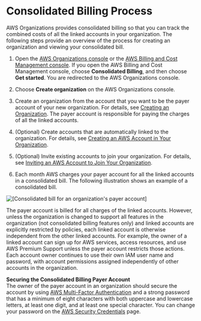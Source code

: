 # Consolidated Billing Process<a name="useconsolidatedbilling-procedure"></a>

AWS Organizations provides consolidated billing so that you can track the combined costs of all the linked accounts in your organization\. The following steps provide an overview of the process for creating an organization and viewing your consolidated bill\.

1. Open the [AWS Organizations console](https://console.aws.amazon.com/organizations/) or the [AWS Billing and Cost Management console](https://console.aws.amazon.com/billing/)\. If you open the AWS Billing and Cost Management console, choose **Consolidated Billing**, and then choose **Get started**\. You are redirected to the AWS Organizations console\.

1. Choose **Create organization** on the AWS Organizations console\.

1. Create an organization from the account that you want to be the payer account of your new organization\. For details, see [Creating an Organization](https://docs.aws.amazon.com/organizations/latest/userguide/orgs_manage_create.html)\. The payer account is responsible for paying the charges of all the linked accounts\.

1. \(Optional\) Create accounts that are automatically linked to the organization\. For details, see [ Creating an AWS Account in Your Organization](https://docs.aws.amazon.com/organizations/latest/userguide/orgs_manage_accounts_create.html)\.

1. \(Optional\) Invite existing accounts to join your organization\. For details, see [ Inviting an AWS Account to Join Your Organization](https://docs.aws.amazon.com/organizations/latest/userguide/orgs_manage_accounts_invites.html)\.

1. Each month AWS charges your payer account for all the linked accounts in a consolidated bill\. The following illustration shows an example of a consolidated bill\.

![\[Consolidated bill for an organization's payer account\]](http://docs.aws.amazon.com/awsaccountbilling/latest/aboutv2/images/BillingBitsOfOrganizations.png)

The payer account is billed for all charges of the linked accounts\. However, unless the organization is changed to support all features in the organization \(not consolidated billing features only\) and linked accounts are explicitly restricted by policies, each linked account is otherwise independent from the other linked accounts\. For example, the owner of a linked account can sign up for AWS services, access resources, and use AWS Premium Support unless the payer account restricts those actions\. Each account owner continues to use their own IAM user name and password, with account permissions assigned independently of other accounts in the organization\.

**Securing the Consolidated Billing Payer Account**  
The owner of the payer account in an organization should secure the account by using [AWS Multi\-Factor Authentication](https://aws.amazon.com/mfa/) and a strong password that has a minimum of eight characters with both uppercase and lowercase letters, at least one digit, and at least one special character\. You can change your password on the [AWS Security Credentials](https://aws.amazon.com/security-credentials) page\.